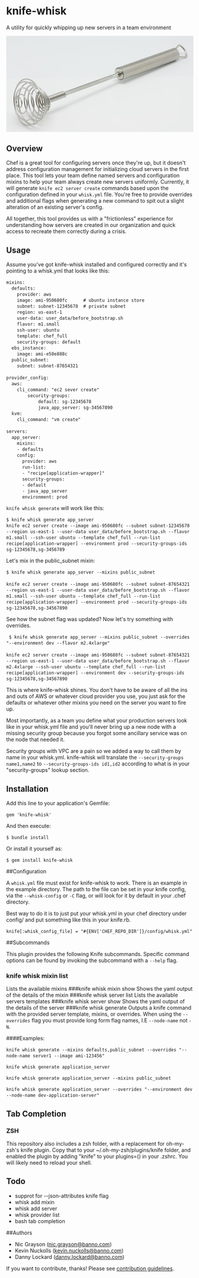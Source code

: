 # knife-whisk

A utility for quickly whipping up new servers in a team environment

![whisk](https://github.com/Banno/knife-whisk/raw/master/whisk.jpg)
## Overview
Chef is a great tool for configuring servers once they're up, but it doesn't address configuration management for initializing cloud servers in the first place. This tool lets your team define named servers and configuration mixins to help your team always create new servers uniformly. Currently, it will generate `knife ec2 server create` commands based upon the configuration defined in your `whisk.yml` file. You're free to provide overrides and additional flags when generating a new command to spit out a slight alteration of an existing server's config.

All together, this tool provides us with a "frictionless" experience for understanding how servers are created in our organization and quick access to recreate them correctly during a crisis.

## Usage
Assume you've got knife-whisk installed and configured correctly and it's pointing to a whisk.yml that looks like this:

```
mixins:
  defaults:
  	provider: aws
    image: ami-950680fc      # ubuntu instance store
    subnet: subnet-12345678  # private subnet
    region: us-east-1
    user-data: user_data/before_bootstrap.sh
    flavor: m1.small
    ssh-user: ubuntu
    template: chef_full
    security-groups: default
  ebs_instance:
    image: ami-e50e888c
  public_subnet:
    subnet: subnet-87654321

provider_config:
  aws:
    cli_command: "ec2 sever create"
   		security-groups:
  	    	default: sg-12345678
  			java_app_server: sg-34567890
  kvm:
    cli_command: "vm create"
    
servers:
  app_server:
    mixins:
    - defaults
    config:
      provider: aws
      run-list:
      - "recipe[application-wrapper]"
      security-groups:
      - default
      - java_app_server
      environment: prod
```

`knife whisk generate` will work like this:

```
$ knife whisk generate app_server
knife ec2 server create --image ami-950680fc --subnet subnet-12345678 --region us-east-1 --user-data user_data/before_bootstrap.sh --flavor m1.small --ssh-user ubuntu --template chef_full --run-list recipe[application-wrapper] --environment prod --security-groups-ids sg-12345678,sg-3456789
```

Let's mix in the public_subnet mixin:

```
$ knife whisk generate app_server --mixins public_subnet

knife ec2 server create --image ami-950680fc --subnet subnet-87654321 --region us-east-1 --user-data user_data/before_bootstrap.sh --flavor m1.small --ssh-user ubuntu --template chef_full --run-list recipe[application-wrapper] --environment prod --security-groups-ids sg-12345678,sg-34567890
```

See how the subnet flag was updated? Now let's try something with overrides.

```
 $ knife whisk generate app_server --mixins public_subnet --overrides "--environment dev --flavor m2.4xlarge"
 
knife ec2 server create --image ami-950680fc --subnet subnet-87654321 --region us-east-1 --user-data user_data/before_bootstrap.sh --flavor m2.4xlarge --ssh-user ubuntu --template chef_full --run-list recipe[application-wrapper] --environment dev --security-groups-ids sg-12345678,sg-34567890
```

This is where knife-whisk shines. You don't have to be aware of all the ins and outs of AWS or whatever cloud provider you use, you just ask for the defaults or whatever other mixins you need on the server you want to fire up.

Most importantly, as a team you define what your production servers look like in your whisk.yml file and you'll never bring up a new node with a missing security group because you forgot some ancillary service was on the node that needed it.

Security groups with VPC are a pain so we added a way to call them by name in your whisk.yml. knife-whisk will translate the `--security-groups name1,name2` to `--security-groups-ids id1,id2` according to what is in your "security-groups" lookup section.

## Installation

Add this line to your application's Gemfile:

```
gem 'knife-whisk'
```

And then execute:

```
$ bundle install
```

Or install it yourself as:

```
$ gem install knife-whisk
```

##Configuration

A `whisk.yml` file must exist for knife-whisk to work. There is an example in the example directory. The path to the file can be set in your knife config, via the `--whisk-config` or `-C` flag, or will look for it by default in your .chef directory.

Best way to do it is to just put your whisk.yml in your chef directory under config/ and put something like this in your knife.rb.

```
knife[:whisk_config_file] = "#{ENV['CHEF_REPO_DIR']}/config/whisk.yml"
```

##Subcommands

This plugin provides the following Knife subcommands. Specific command options can be found by invoking the subcommand with a `--help` flag.

### knife whisk mixin list
Lists the available mixins
###knife whisk mixin show
Shows the yaml output of the details of the mixin
###knife whisk server list
Lists the available servers templates
###knife whisk server show
Shows the yaml output of the details of the server
###knife whisk generate
Outputs a knife command with the provided server template, mixins, or overrides. When using the `--overrides` flag you must provide long form flag names, I.E `--node-name` not `-N`.

####Examples:

```
knife whisk generate --mixins defaults,public_subnet --overrides "--node-name server1 --image ami-123456"
```

```
knife whisk generate application_server
```

```
knife whisk generate application_server --mixins public_subnet
```

```
knife whisk generate application_server --overrides "--environment dev --node-name dev-application-server"
```

## Tab Completion

### ZSH
This repository also includes a zsh folder, with a replacement for oh-my-zsh's knife plugin.  Copy that to your ~/.oh-my-zsh/plugins/knife folder, and enabled the plugin by adding "knife" to your plugins=() in your .zshrc. You will likely need to reload your shell. 

## Todo
* supprot for --json-attributes knife flag
* whisk add mixin
* whisk add server
* whisk provider list
* bash tab completion

##Authors
- Nic Grayson (<nic.grayson@banno.com>)
- Kevin Nuckolls (<kevin.nuckolls@banno.com>)
- Danny Lockard (<danny.lockard@banno.com>)

If you want to contribute, thanks! Please see [contribution guidelines](https://github.com/Banno/knife-whisk/blob/master/CONTRIBUTING.markdown).
